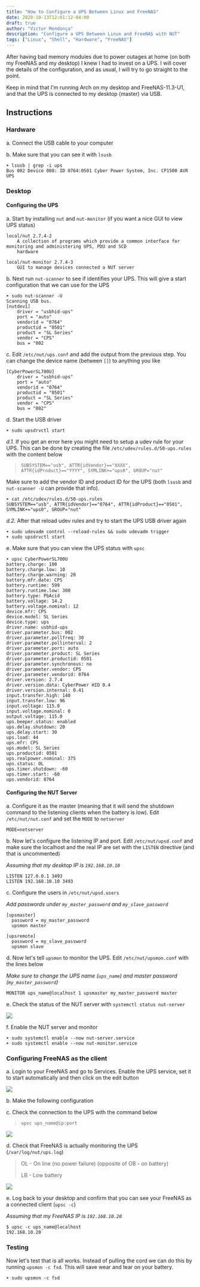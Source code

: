 ```yaml
---
title: "How to Configure a UPS Between Linux and FreeNAS"
date: 2020-10-13T12:01:12-04:00
draft: true
author: "Victor Mendonça"
description: "Configure a UPS Between Linux and FreeNAS with NUT"
tags: ["Linux", "Shell", "Hardware", "FreeNAS"]
---
```


After having bad memory modules due to power outages at home (on both my FreeNAS and my desktop) I knew I had to invest on a UPS. I will cover the details of the configuration, and as usual, I will try to go straight to the point.

Keep in mind that I'm running Arch on my desktop and FreeNAS-11.3-U1, and that the UPS is connected to my desktop (master) via USB.

Instructions
---

### Hardware

a. Connect the USB cable to your computer

b. Make sure that you can see it with `lsusb`

```none
➤ lsusb | grep -i ups
Bus 002 Device 008: ID 0764:0501 Cyber Power System, Inc. CP1500 AVR UPS
```

### Desktop

#### Configuring the UPS

a. Start by installing `nut` and `nut-monitor` (if you want a nice GUI to view UPS status)

```none
local/nut 2.7.4-2
    A collection of programs which provide a common interface for monitoring and administering UPS, PDU and SCD
    hardware

local/nut-monitor 2.7.4-3
    GUI to manage devices connected a NUT server
```

b. Next run `nut-scanner` to see if identifies your UPS. This will give a start configuration that we can use for the UPS

```none
➤ sudo nut-scanner -U
Scanning USB bus.
[nutdev1]
	driver = "usbhid-ups"
	port = "auto"
	vendorid = "0764"
	productid = "0501"
	product = "SL Series"
	vendor = "CPS"
	bus = "002
```

c. Edit `/etc/nut/ups.conf` and add the output from the previous step. You can change the device name (between `[]`) to anything you like

```none
[CyberPowerSL700U]
	driver = "usbhid-ups"
	port = "auto"
	vendorid = "0764"
	productid = "0501"
	product = "SL Series"
	vendor = "CPS"
	bus = "002"
```

d. Start the USB driver

```none
➤ sudo upsdrvctl start
```

_d.1._ If you get an error here you might need to setup a udev rule for your UPS. This can be done by creating the file `/etc/udev/rules.d/50-ups.rules` with the content below

> `SUBSYSTEM=="usb", ATTR{idVendor}=="XXXX", ATTR{idProduct}=="YYYY", SYMLINK+="ups0", GROUP="nut"`

Make sure to add the vendor ID and product ID for the UPS (both `lsusb` and `nut-scanner -U` can provide that info).

```none
➤ cat /etc/udev/rules.d/50-ups.rules
SUBSYSTEM=="usb", ATTR{idVendor}=="0764", ATTR{idProduct}=="0501", SYMLINK+="ups0", GROUP="nut"
```

_d.2._ After that reload udev rules and try to start the UPS USB driver again

```none
➤ sudo udevadm control --reload-rules && sudo udevadm trigger
➤ sudo upsdrvctl start
```

e. Make sure that you can view the UPS status with `upsc`

```none
➤ upsc CyberPowerSL700U
battery.charge: 100
battery.charge.low: 10
battery.charge.warning: 20
battery.mfr.date: CPS
battery.runtime: 599
battery.runtime.low: 300
battery.type: PbAcid
battery.voltage: 14.2
battery.voltage.nominal: 12
device.mfr: CPS
device.model: SL Series
device.type: ups
driver.name: usbhid-ups
driver.parameter.bus: 002
driver.parameter.pollfreq: 30
driver.parameter.pollinterval: 2
driver.parameter.port: auto
driver.parameter.product: SL Series
driver.parameter.productid: 0501
driver.parameter.synchronous: no
driver.parameter.vendor: CPS
driver.parameter.vendorid: 0764
driver.version: 2.7.4
driver.version.data: CyberPower HID 0.4
driver.version.internal: 0.41
input.transfer.high: 140
input.transfer.low: 96
input.voltage: 115.0
input.voltage.nominal: 0
output.voltage: 115.0
ups.beeper.status: enabled
ups.delay.shutdown: 20
ups.delay.start: 30
ups.load: 44
ups.mfr: CPS
ups.model: SL Series
ups.productid: 0501
ups.realpower.nominal: 375
ups.status: OL
ups.timer.shutdown: -60
ups.timer.start: -60
ups.vendorid: 0764
```

#### Configuring the NUT Server

a. Configure it as the master (meaning that it will send the shutdown command to the listening clients when the battery is low). Edit `/etc/nut/nut.conf` and set the `MODE` to `netserver`

```none
MODE=netserver
```

b. Now let's configure the listening IP and port. Edit `/etc/nut/upsd.conf` and make sure the localhost and the real IP are set with the `LISTEN` directive (and that is uncommented)

_Assuming that my desktop IP is `192.168.10.10`_
```none
LISTEN 127.0.0.1 3493
LISTEN 192.168.10.10 3493
```

c. Configure the users in `/etc/nut/upsd.users`

_Add passwords under `my_master_password` and `my_slave_password`_

```none
[upsmaster]
  password = my_master_password
  upsmon master

[upsremote]
  password = my_slave_password
  upsmon slave
```

d. Now let's tell `upsmon` to monitor the UPS. Edit `/etc/nut/upsmon.conf` with the lines below

_Make sure to change the UPS name (`ups_name`) and master password (`my_master_password`)_

```
MONITOR ups_name@localhost 1 upsmaster my_master_password master
```

e. Check the status of the NUT server with `systemctl status nut-server`

![](img/how-to-configure-a-ups-between-linux-and-freenas/status.png)

f. Enable the NUT server and monitor

```none
➤ sudo systemctl enable --now nut-server.service
➤ sudo systemctl enable --now nut-monitor.service
```


### Configuring FreeNAS as the client

a. Login to your FreeNAS and go to Services. Enable the UPS service, set it to start automatically and then click on the edit button

![](img/how-to-configure-a-ups-between-linux-and-freenas/freenas.1.png)

b. Make the following configuration



c. Check the connection to the UPS with the command below

> `upsc ups_name@ip:port`

![](img/how-to-configure-a-ups-between-linux-and-freenas/freenas.3.png)

d. Check that FreeNAS is actually monitoring the UPS (`/var/log/nut/ups.log`)

> OL - On line (no power failure) (opposite of OB - on battery)
>
> LB - Low battery

![](img/how-to-configure-a-ups-between-linux-and-freenas/freenas.4.png)

e. Log back to your desktop and confirm that you can see your FreeNAS as a connected client (`upsc -c`)

_Assuming that my FreeNAS IP is `192.168.10.20`_
```
$ upsc -c ups_name@localhost
192.168.10.20
```

### Testing

Now let's test that is all works. Instead of pulling the cord we can do this by running `upsmon -c fsd`. This will save wear and tear on your battery.

```
➤ sudo upsmon -c fsd
```
